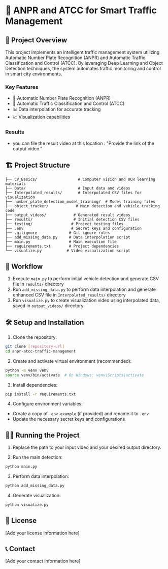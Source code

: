# 🚗 ANPR and ATCC for Smart Traffic Management

## 🎯 Project Overview
This project implements an intelligent traffic management system utilizing Automatic Number Plate Recognition (ANPR) and Automatic Traffic Classification and Control (ATCC). By leveraging Deep Learning and Object Detection techniques, the system automates traffic monitoring and control in smart city environments.

### Key Features
- 📝 Automatic Number Plate Recognition (ANPR)
- 🚦 Automatic Traffic Classification and Control (ATCC)
- 📊 Data interpolation for accurate tracking
- 📈 Visualization capabilities

### Results
- you can file the result video at this location : "Provide the link of the output video."

## 🏗️ Project Structure
```
├── CV_Basics/                  # Computer vision and OCR learning materials
├── Data/                       # Input data and videos
├── Interpolated_results/       # Interpolated CSV files for visualization
├── number_plate_detection_model_training/  # Model training files
├── object_tracker/            # Main detection and vehicle tracking code
├── output_videos/            # Generated result videos
├── results/                  # Initial detection CSV files
├── testing/                 # Project testing files
├── .env                     # Secret keys and configuration
├── .gitignore              # Git ignore rules
├── add_missing_data.py     # Data interpolation script
├── main.py                 # Main execution file
├── requirements.txt        # Project dependencies
└── visualize.py           # Video visualization script
```

## 🚀 Workflow
1. Execute `main.py` to perform initial vehicle detection and generate CSV file in `results/` directory
2. Run `add_missing_data.py` to perform data interpolation and generate enhanced CSV file in `Interpolated_results/` directory
3. Run `visualize.py` to create visualization video using interpolated data, saved in `output_videos/` directory

## 🛠️ Setup and Installation
1. Clone the repository:
```bash
git clone [repository-url]
cd anpr-atcc-traffic-management
```

2. Create and activate virtual environment (recommended):
```bash
python -m venv venv
source venv/bin/activate  # On Windows: venv\Scripts\activate
```

3. Install dependencies:
```bash
pip install -r requirements.txt
```

4. Configure environment variables:
- Create a copy of `.env.example` (if provided) and rename it to `.env`
- Update the necessary secret keys and configurations

## 🏃‍♂️ Running the Project


1. Replace the path to your input video and your desired output directory.

2. Run the main detection:
```bash
python main.py
```

3. Perform data interpolation:
```bash
python add_missing_data.py
```

4. Generate visualization:
```bash
python visualize.py
```

## 📄 License
[Add your license information here]

## 📞 Contact
[Add your contact information here]